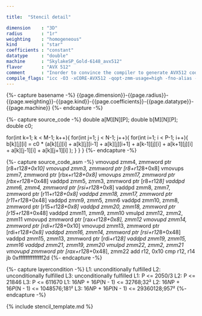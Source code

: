 ```yaml
---

title:  "Stencil detail"

dimension    : "3D"
radius       : "1r"
weighting    : "homogeneous"
kind         : "star"
coefficients : "constant"
datatype     : "double"
machine      : "SkylakeSP_Gold-6148_avx512"
flavor       : "AVX 512"
comment      : "Inorder to convince the compiler to generate AVX512 code, the flag` -qopt-zmm-usage=high` has to be used."
compile_flags: "icc -O3 -xCORE-AVX512 -qopt-zmm-usage=high -fno-alias -qopenmp -DLIKWID_PERFMON -I/mnt/opt/likwid-4.3.2/include -L/mnt/opt/likwid-4.3.2/lib -I./stempel/stempel/headers/ ./stempel/headers/timing.c ./stempel/headers/dummy.c solar_compilable.c -o stencil -llikwid"
---
```


{%- capture basename -%}
{{page.dimension}}-{{page.radius}}-{{page.weighting}}-{{page.kind}}-{{page.coefficients}}-{{page.datatype}}-{{page.machine}}
{%- endcapture -%}

{%- capture source_code -%}
double a[M][N][P];
double b[M][N][P];
double c0;

for(int k=1; k < M-1; k++){
  for(int j=1; j < N-1; j++){
    for(int i=1; i < P-1; i++){
      b[k][j][i] = c0 * (a[k][j][i]
        + a[k][j][i-1] + a[k][j][i+1]
        + a[k-1][j][i] + a[k+1][j][i]
        + a[k][j-1][i] + a[k][j+1][i]
        );
    }
  }
}
{%- endcapture -%}

{%- capture source_code_asm -%}
vmovupd zmm4, zmmword ptr [r8+r12*8+0x10]
vmovupd zmm3, zmmword ptr [r8+r12*8+0x8]
vmovups zmm7, zmmword ptr [rbx+r12*8+0x8]
vmovups zmm17, zmmword ptr [rbx+r12*8+0x48]
vaddpd zmm5, zmm3, zmmword ptr [r8+r12*8]
vaddpd zmm6, zmm4, zmmword ptr [rsi+r12*8+0x8]
vaddpd zmm8, zmm7, zmmword ptr [r11+r12*8+0x8]
vaddpd zmm18, zmm17, zmmword ptr [r11+r12*8+0x48]
vaddpd zmm9, zmm5, zmm6
vaddpd zmm10, zmm8, zmmword ptr [r15+r12*8+0x8]
vaddpd zmm20, zmm18, zmmword ptr [r15+r12*8+0x48]
vaddpd zmm11, zmm9, zmm10
vmulpd zmm12, zmm2, zmm11
vmovupd zmmword ptr [rax+r12*8+0x8], zmm12
vmovupd zmm14, zmmword ptr [rdi+r12*8+0x10]
vmovupd zmm13, zmmword ptr [rdi+r12*8+0x8]
vaddpd zmm16, zmm14, zmmword ptr [rsi+r12*8+0x48]
vaddpd zmm15, zmm13, zmmword ptr [rdi+r12*8]
vaddpd zmm19, zmm15, zmm16
vaddpd zmm21, zmm19, zmm20
vmulpd zmm22, zmm2, zmm21
vmovupd zmmword ptr [rax+r12*8+0x48], zmm22
add r12, 0x10
cmp r12, r14
jb 0xffffffffffffff2d
{%- endcapture -%}

{%- capture layercondition -%}
L1: unconditionally fulfilled
L2: unconditionally fulfilled
L3: unconditionally fulfilled
L1: P <= 2050/3
L2: P <= 21846
L3: P <= 611670
L1: 16*N*P + 16*P*(N - 1) <= 32768;32²
L2: 16*N*P + 16*P*(N - 1) <= 1048576;181²
L3: 16*N*P + 16*P*(N - 1) <= 29360128;957²
{%- endcapture -%}

{% include stencil_template.md %}

